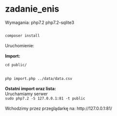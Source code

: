 # zadanie_enis

Wymagania:
php7.2
php7.2-sqlite3

<code>
composer install
</code>

<br>
Uruchomienie:
<br>
<br>
<b>Import:</b><br>
<code>
cd public/
</code>
<br>
<code>
php import.php ../data/data.csv
</code>

<br>
<b>Ostatni import oraz lista:</b><br>
Uruchamiamy serwer
<code>
sudo php7.2 -S 127.0.0.1:81 -t public
</code>
<br>
Wchodzimy przez przeglądarkę na:
http://127.0.0.1:81/
